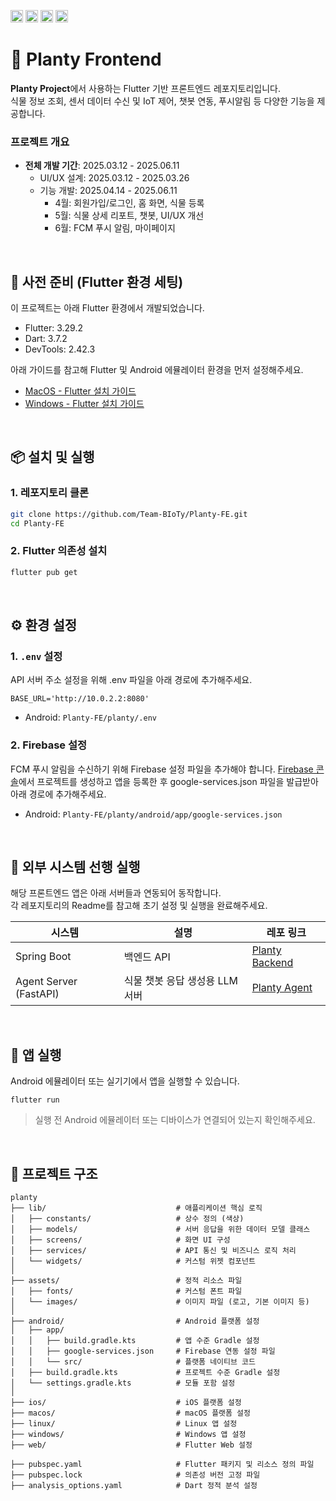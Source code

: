 <img alt="flutter" src="https://img.shields.io/badge/flutter-02569B.svg?style=for-the-badge&logo=flutter&logoColor=white" height="20"/> <img alt="dart" src="https://img.shields.io/badge/dart-0175C2.svg?style=for-the-badge&logo=dart&logoColor=white" height="20"/> <img alt="firebase" src="https://img.shields.io/badge/firebase-DD2C00.svg?style=for-the-badge&logo=firebase&logoColor=white" height="20"/> <img alt="android" src="https://img.shields.io/badge/android-3DDC84.svg?style=for-the-badge&logo=android&logoColor=white" height="20"/>

# 🌱 Planty Frontend

**Planty Project**에서 사용하는 Flutter 기반 프론트엔드 레포지토리입니다.<br>
식물 정보 조회, 센서 데이터 수신 및 IoT 제어, 챗봇 연동, 푸시알림 등 다양한 기능을 제공합니다.

### 프로젝트 개요
- **전체 개발 기간**: 2025.03.12 - 2025.06.11
   - UI/UX 설계: 2025.03.12 - 2025.03.26
   - 기능 개발: 2025.04.14 - 2025.06.11
      - 4월: 회원가입/로그인, 홈 화면, 식물 등록
      - 5월: 식물 상세 리포트, 챗봇, UI/UX 개선
      - 6월: FCM 푸시 알림, 마이페이지

</br>

## 📌 사전 준비 (Flutter 환경 세팅)

이 프로젝트는 아래 Flutter 환경에서 개발되었습니다.

- Flutter: 3.29.2
- Dart: 3.7.2
- DevTools: 2.42.3

아래 가이드를 참고해 Flutter 및 Android 에뮬레이터 환경을 먼저 설정해주세요.<br>

- [MacOS - Flutter 설치 가이드](https://docs.flutter.dev/get-started/install/macos/mobile-android) </br>
- [Windows - Flutter 설치 가이드](https://docs.flutter.dev/get-started/install/windows/mobile)

</br>

## 📦 설치 및 실행

### 1. 레포지토리 클론
```bash
git clone https://github.com/Team-BIoTy/Planty-FE.git
cd Planty-FE
```

### 2. Flutter 의존성 설치
```bash
flutter pub get
```

</br>

## ⚙️ 환경 설정

### 1. `.env` 설정
API 서버 주소 설정을 위해 .env 파일을 아래 경로에 추가해주세요.

```
BASE_URL='http://10.0.2.2:8080'
````
- Android: `Planty-FE/planty/.env`


### 2. Firebase 설정
FCM 푸시 알림을 수신하기 위해 Firebase 설정 파일을 추가해야 합니다.
[Firebase 콘솔](https://firebase.google.com/)에서 프로젝트를 생성하고 앱을 등록한 후 google-services.json 파일을 발급받아 아래 경로에 추가해주세요.

- Android: `Planty-FE/planty/android/app/google-services.json`

</br>

## 🔗 외부 시스템 선행 실행

해당 프론트엔드 앱은 아래 서버들과 연동되어 동작합니다.<br>
각 레포지토리의 Readme를 참고해 초기 설정 및 실행을 완료해주세요.

| 시스템       | 설명                           | 레포 링크 |
|--------------|--------------------------------|-----------|
| Spring Boot  | 백엔드 API | [Planty Backend](https://github.com/Team-BIoTy/Planty-BE) |
| Agent Server (FastAPI) | 식물 챗봇 응답 생성용 LLM 서버 | [Planty Agent](https://github.com/Team-BIoTy/Planty_Agent) |


</br>

## 🚀 앱 실행
Android 에뮬레이터 또는 실기기에서 앱을 실행할 수 있습니다.

```
flutter run
```
> 실행 전 Android 에뮬레이터 또는 디바이스가 연결되어 있는지 확인해주세요.

</br>

## 📁 프로젝트 구조

```
planty
├── lib/                             # 애플리케이션 핵심 로직
│   ├── constants/                   # 상수 정의 (색상)
│   ├── models/                      # 서버 응답을 위한 데이터 모델 클래스
│   ├── screens/                     # 화면 UI 구성
│   ├── services/                    # API 통신 및 비즈니스 로직 처리
│   └── widgets/                     # 커스텀 위젯 컴포넌트
│
├── assets/                          # 정적 리소스 파일
│   ├── fonts/                       # 커스텀 폰트 파일
│   └── images/                      # 이미지 파일 (로고, 기본 이미지 등)
│
├── android/                         # Android 플랫폼 설정
│   ├── app/
│   │   ├── build.gradle.kts         # 앱 수준 Gradle 설정
│   │   ├── google-services.json     # Firebase 연동 설정 파일
│   │   └── src/                     # 플랫폼 네이티브 코드
│   ├── build.gradle.kts             # 프로젝트 수준 Gradle 설정
│   └── settings.gradle.kts          # 모듈 포함 설정
│
├── ios/                             # iOS 플랫폼 설정
├── macos/                           # macOS 플랫폼 설정
├── linux/                           # Linux 앱 설정
├── windows/                         # Windows 앱 설정
├── web/                             # Flutter Web 설정

├── pubspec.yaml                     # Flutter 패키지 및 리소스 정의 파일
├── pubspec.lock                     # 의존성 버전 고정 파일
├── analysis_options.yaml            # Dart 정적 분석 설정
```

